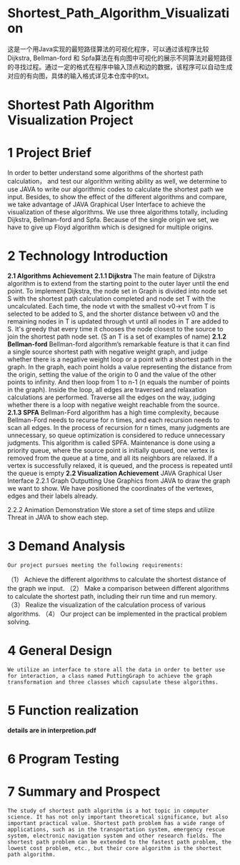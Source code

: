 # Shortest_Path_Algorithm_Visualization
这是一个用Java实现的最短路径算法的可视化程序，可以通过该程序比较 Dijkstra, Bellman-ford 和 Spfa算法在有向图中可视化的展示不同算法对最短路径的寻找过程。通过一定的格式在程序中输入顶点和边的数据，该程序可以自动生成对应的有向图，具体的输入格式详见本仓库中的txt。
# Shortest Path Algorithm Visualization Project
# 1 Project Brief
In order to better understand some algorithms of the shortest path calculation， and test our algorithm writing ability as well, we determine to use JAVA to write our algorithmic codes to calculate the shortest path we input. Besides, to show the effect of the different algorithms and compare, we take advantage of JAVA Graphical User Interface to achieve the visualization of these algorithms. 
	We use three algorithms totally, including Dijkstra, Bellman-ford and Spfa. Because of the single origin we set, we have to give up Floyd algorithm which is designed for multiple origins.

# 2 Technology Introduction
**2.1 Algorithms Achievement**
**2.1.1 Dijkstra**
	The main feature of Dijkstra algorithm is to extend from the starting point to the outer layer until the end point.
	To implement Dijkstra, the node set in Graph is divided into node set S with the shortest path calculation completed and node set T with the uncalculated. Each time, the node vt with the smallest v0->vt from T is selected to be added to S, and the shorter distance between v0 and the remaining nodes in T is updated through vt until all nodes in T are added to S. It's greedy that every time it chooses the node closest to the source to join the shortest path node set. (S an T is a set of examples of name)
**2.1.2 Bellman-ford**
	Bellman-ford algorithm’s remarkable feature is that it can find a single source shortest path with negative weight graph, and judge whether there is a negative weight loop or a point with a shortest path in the graph. 
	In the graph, each point holds a value representing the distance from the origin, setting the value of the origin to 0 and the value of the other points to infinity. And then loop from 1 to n-1 (n equals the number of points in the graph). Inside the loop, all edges are traversed and relaxation calculations are performed. Traverse all the edges on the way, judging whether there is a loop with negative weight reachable from the source. 
**2.1.3 SPFA**
	Bellman-Ford algorithm has a high time complexity, because Bellman-Ford needs to recurse for n times, and each recursion needs to scan all edges. In the process of recursion for n times, many judgments are unnecessary, so queue optimization is considered to reduce unnecessary judgments. This algorithm is called SPFA. Maintenance is done using a priority queue, where the source point is initially queued, one vertex is removed from the queue at a time, and all its neighbors are relaxed. If a vertex is successfully relaxed, it is queued, and the process is repeated until the queue is empty
**2.2 Visualization Achievement**
	JAVA Graphical User Interface
2.2.1 Graph Outputting
	Use Graphics from JAVA to draw the graph we want to show. We have positioned the coordinates of the vertexes, edges and their labels already. 

2.2.2 Animation Demonstration
	We store a set of time steps and utilize Threat in JAVA to show each step.

# 3 Demand Analysis
	Our project pursues meeting the following requirements:
（1）	Achieve the different algorithms to calculate the shortest distance of the graph we input.
（2）	Make a comparison between different algorithms to calculate the shortest path, including their run time and run memory.
（3）	Realize the visualization of the calculation process of various algorithms.
（4）	Our project can be implemented in the practical problem solving.

# 4 General Design
	We utilize an interface to store all the data in order to better use for interaction, a class named PuttingGraph to achieve the graph transformation and three classes which capsulate these algorithms. 

# 5 Function realization
  **details are in interpretion.pdf**

# 6 Program Testing
 
# 7 Summary and Prospect
	The study of shortest path algorithm is a hot topic in computer science. It has not only important theoretical significance, but also important practical value. Shortest path problem has a wide range of applications, such as in the transportation system, emergency rescue system, electronic navigation system and other research fields. The shortest path problem can be extended to the fastest path problem, the lowest cost problem, etc., but their core algorithm is the shortest path algorithm.

